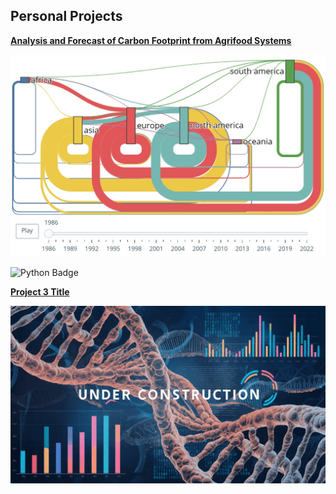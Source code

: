 ## Personal Projects

[**Analysis and Forecast of Carbon Footprint from Agrifood Systems**](/fao_project)

[![Project 4](images/sankey_cover.jpg?raw=true)](/fao_project)

![Python Badge](https://img.shields.io/badge/Python-white?logo=Python)

[**Project 3 Title**](http://example.com/)

![Project 3](images/underconstruction2.png?raw=true)
